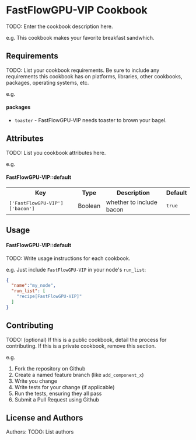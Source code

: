 FastFlowGPU-VIP Cookbook
========================
TODO: Enter the cookbook description here.

e.g.
This cookbook makes your favorite breakfast sandwhich.

Requirements
------------
TODO: List your cookbook requirements. Be sure to include any requirements this cookbook has on platforms, libraries, other cookbooks, packages, operating systems, etc.

e.g.
#### packages
- `toaster` - FastFlowGPU-VIP needs toaster to brown your bagel.

Attributes
----------
TODO: List you cookbook attributes here.

e.g.
#### FastFlowGPU-VIP::default
<table>
  <tr>
    <th>Key</th>
    <th>Type</th>
    <th>Description</th>
    <th>Default</th>
  </tr>
  <tr>
    <td><tt>['FastFlowGPU-VIP']['bacon']</tt></td>
    <td>Boolean</td>
    <td>whether to include bacon</td>
    <td><tt>true</tt></td>
  </tr>
</table>

Usage
-----
#### FastFlowGPU-VIP::default
TODO: Write usage instructions for each cookbook.

e.g.
Just include `FastFlowGPU-VIP` in your node's `run_list`:

```json
{
  "name":"my_node",
  "run_list": [
    "recipe[FastFlowGPU-VIP]"
  ]
}
```

Contributing
------------
TODO: (optional) If this is a public cookbook, detail the process for contributing. If this is a private cookbook, remove this section.

e.g.
1. Fork the repository on Github
2. Create a named feature branch (like `add_component_x`)
3. Write you change
4. Write tests for your change (if applicable)
5. Run the tests, ensuring they all pass
6. Submit a Pull Request using Github

License and Authors
-------------------
Authors: TODO: List authors
